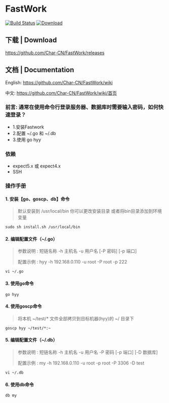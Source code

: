 # FastWork
[![Build Status](https://travis-ci.org/Char-CN/FastWork.svg?branch=master)](https://travis-ci.org/Char-CN/FastWork/wiki)
[![Download](https://img.shields.io/badge/release-download-orange.svg)](https://github.com/Char-CN/FastWork/releases)
	
## 下载 | Download
https://github.com/Char-CN/FastWork/releases

## 文档 | Documentation
English: https://github.com/Char-CN/FastWork/wiki

中文: https://github.com/Char-CN/FastWork/wiki/首页

### 前言: 通常在使用命令行登录服务器、数据库时需要输入密码，如何快速登录？
     
* 1.安装Fastwork
* 2.配置 ~/.go 和 ~/.db
* 3.使用 go hyy

### 依赖
* expect5.x 或 expect4.x
* SSH

### 操作手册

#### 1. 安装【go、goscp、db】命令

>默认安装到 /usr/local/bin 你可以更改安装目录 或者将bin目录添加到环境变量

`sudo sh install.sh /usr/local/bin`

#### 2. 编辑配置文件（~/.go）

>参数说明 : 短链名称 -h 主机名 -u 用户名 [-P 密码] [-p 端口]
>
>配置示例 : hyy -h 192.168.0.110 -u root -P root -p 222

`vi ~/.go`


#### 3. 使用go命令

`go hyy`


#### 4. 使用goscp命令

>将本机 ~/test/* 文件全部拷贝到目标机器(hyy)的 ~/ 目录下

`goscp hyy ~/test/*:~`


#### 5. 编辑配置文件（~/.db）

>参数说明 : 短链名称 -h 主机名 -u 用户名 -P 密码 [-p 端口] [-D 数据库]
>
>配置示例 : my -h 192.168.0.110 -u root -p root -P 3306 -D test

`vi ~/.db`


#### 6. 使用db命令

`db my`
